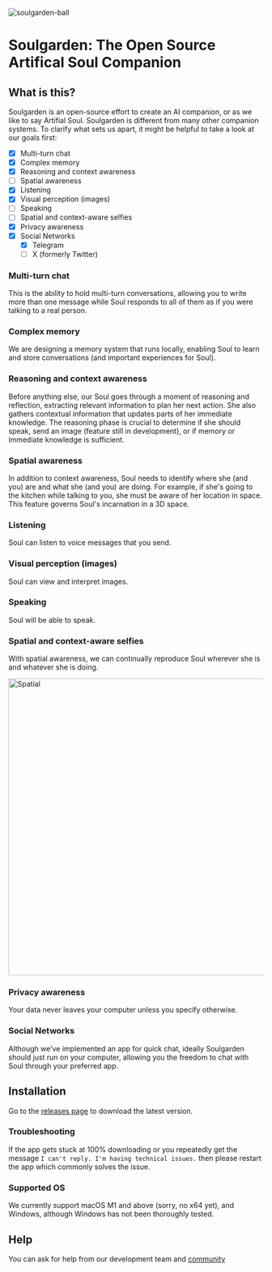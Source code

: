 ![soulgarden-ball](https://github.com/user-attachments/assets/16bef5ed-761c-42ea-be7c-ce32b377d948)

# Soulgarden: The Open Source Artifical Soul Companion

## What is this?

Soulgarden is an open-source effort to create an AI companion, or as we like to say Artifial Soul. Soulgarden is different from many other companion systems. To clarify what sets us apart, it might be helpful to take a look at our goals first:

 - [X] Multi-turn chat
 - [X] Complex memory
 - [X] Reasoning and context awareness
 - [ ] Spatial awareness
 - [X] Listening
 - [X] Visual perception (images)
 - [ ] Speaking
 - [ ] Spatial and context-aware selfies
 - [X] Privacy awareness
 - [X] Social Networks
    - [X] Telegram
    - [ ] X (formerly Twitter)

### Multi-turn chat
This is the ability to hold multi-turn conversations, allowing you to write more than one message while Soul responds to all of them as if you were talking to a real person.

### Complex memory
We are designing a memory system that runs locally, enabling Soul to learn and store conversations (and important experiences for Soul).

### Reasoning and context awareness
Before anything else, our Soul goes through a moment of reasoning and reflection, extracting relevant information to plan her next action. She also gathers contextual information that updates parts of her immediate knowledge. The reasoning phase is crucial to determine if she should speak, send an image (feature still in development), or if memory or immediate knowledge is sufficient.

### Spatial awareness
In addition to context awareness, Soul needs to identify where she (and you) are and what she (and you) are doing. For example, if she's going to the kitchen while talking to you, she must be aware of her location in space. This feature governs Soul's incarnation in a 3D space.

### Listening
Soul can listen to voice messages that you send.

### Visual perception (images)
Soul can view and interpret images.

### Speaking
Soul will be able to speak.

### Spatial and context-aware selfies
With spatial awareness, we can continually reproduce Soul wherever she is and whatever she is doing.

<img width="586" alt="Spatial" src="https://github.com/user-attachments/assets/bef559a3-f570-454e-aade-ce386297fed0">

### Privacy awareness
Your data never leaves your computer unless you specify otherwise.

### Social Networks
Although we’ve implemented an app for quick chat, ideally Soulgarden should just run on your computer, allowing you the freedom to chat with Soul through your preferred app.

## Installation
Go to the [releases page](https://github.com/SoulGardenAI/Soulgarden/releases) to download the latest version.

### Troubleshooting
If the app gets stuck at 100% downloading or you repeatedly get the message `I can't reply. I'm having technical issues.` then please restart the app which commonly solves the issue. 

### Supported OS
We currently support macOS M1 and above (sorry, no x64 yet), and Windows, although Windows has not been thoroughly tested.

## Help
You can ask for help from our development team and [community](https://github.com/SoulGardenAI/Soulgarden/discussions)
